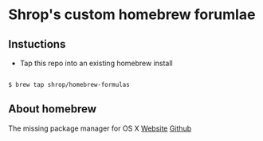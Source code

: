 # Shrop's custom homebrew forumlae

## Instuctions
* Tap this repo into an existing homebrew install
<code>
$ brew tap shrop/homebrew-formulas
</code>

## About homebrew
The missing package manager for OS X
[Website](http://mxcl.github.com/homebrew)
[Github](https://github.com/mxcl/homebrew)
